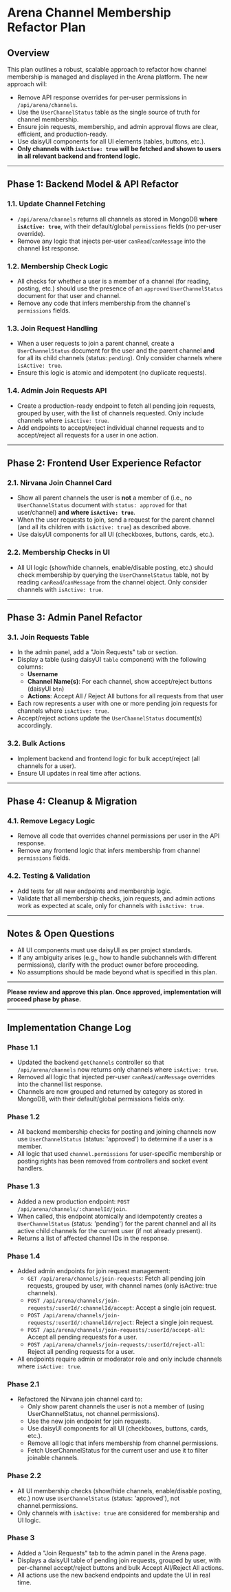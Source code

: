 # Arena Channel Membership Refactor Plan

## **Overview**
This plan outlines a robust, scalable approach to refactor how channel membership is managed and displayed in the Arena platform. The new approach will:
- Remove API response overrides for per-user permissions in `/api/arena/channels`.
- Use the `UserChannelStatus` table as the single source of truth for channel membership.
- Ensure join requests, membership, and admin approval flows are clear, efficient, and production-ready.
- Use daisyUI components for all UI elements (tables, buttons, etc.).
- **Only channels with `isActive: true` will be fetched and shown to users in all relevant backend and frontend logic.**

---

## **Phase 1: Backend Model & API Refactor**

### 1.1. **Update Channel Fetching**
- `/api/arena/channels` returns all channels as stored in MongoDB **where `isActive: true`**, with their default/global `permissions` fields (no per-user override).
- Remove any logic that injects per-user `canRead`/`canMessage` into the channel list response.

### 1.2. **Membership Check Logic**
- All checks for whether a user is a member of a channel (for reading, posting, etc.) should use the presence of an `approved` `UserChannelStatus` document for that user and channel.
- Remove any code that infers membership from the channel's `permissions` fields.

### 1.3. **Join Request Handling**
- When a user requests to join a parent channel, create a `UserChannelStatus` document for the user and the parent channel **and** for all its child channels (status: `pending`). Only consider channels where `isActive: true`.
- Ensure this logic is atomic and idempotent (no duplicate requests).

### 1.4. **Admin Join Requests API**
- Create a production-ready endpoint to fetch all pending join requests, grouped by user, with the list of channels requested. Only include channels where `isActive: true`.
- Add endpoints to accept/reject individual channel requests and to accept/reject all requests for a user in one action.

---

## **Phase 2: Frontend User Experience Refactor**

### 2.1. **Nirvana Join Channel Card**
- Show all parent channels the user is **not** a member of (i.e., no `UserChannelStatus` document with `status: approved` for that user/channel) **and where `isActive: true`**.
- When the user requests to join, send a request for the parent channel (and all its children with `isActive: true`) as described above.
- Use daisyUI components for all UI (checkboxes, buttons, cards, etc.).

### 2.2. **Membership Checks in UI**
- All UI logic (show/hide channels, enable/disable posting, etc.) should check membership by querying the `UserChannelStatus` table, not by reading `canRead`/`canMessage` from the channel object. Only consider channels with `isActive: true`.

---

## **Phase 3: Admin Panel Refactor**

### 3.1. **Join Requests Table**
- In the admin panel, add a "Join Requests" tab or section.
- Display a table (using daisyUI `table` component) with the following columns:
  - **Username**
  - **Channel Name(s)**: For each channel, show accept/reject buttons (daisyUI `btn`)
  - **Actions**: Accept All / Reject All buttons for all requests from that user
- Each row represents a user with one or more pending join requests for channels where `isActive: true`.
- Accept/reject actions update the `UserChannelStatus` document(s) accordingly.

### 3.2. **Bulk Actions**
- Implement backend and frontend logic for bulk accept/reject (all channels for a user).
- Ensure UI updates in real time after actions.

---

## **Phase 4: Cleanup & Migration**

### 4.1. **Remove Legacy Logic**
- Remove all code that overrides channel permissions per user in the API response.
- Remove any frontend logic that infers membership from channel `permissions` fields.

### 4.2. **Testing & Validation**
- Add tests for all new endpoints and membership logic.
- Validate that all membership checks, join requests, and admin actions work as expected at scale, only for channels with `isActive: true`.

---

## **Notes & Open Questions**
- All UI components must use daisyUI as per project standards.
- If any ambiguity arises (e.g., how to handle subchannels with different permissions), clarify with the product owner before proceeding.
- No assumptions should be made beyond what is specified in this plan.

---

**Please review and approve this plan. Once approved, implementation will proceed phase by phase.** 

---

## **Implementation Change Log**

### Phase 1.1
- Updated the backend `getChannels` controller so that `/api/arena/channels` now returns only channels where `isActive: true`.
- Removed all logic that injected per-user `canRead`/`canMessage` overrides into the channel list response.
- Channels are now grouped and returned by category as stored in MongoDB, with their default/global permissions fields only. 

### Phase 1.2
- All backend membership checks for posting and joining channels now use `UserChannelStatus` (status: 'approved') to determine if a user is a member.
- All logic that used `channel.permissions` for user-specific membership or posting rights has been removed from controllers and socket event handlers. 

### Phase 1.3
- Added a new production endpoint: `POST /api/arena/channels/:channelId/join`.
- When called, this endpoint atomically and idempotently creates a `UserChannelStatus` (status: 'pending') for the parent channel and all its active child channels for the current user (if not already present).
- Returns a list of affected channel IDs in the response. 

### Phase 1.4
- Added admin endpoints for join request management:
  - `GET /api/arena/channels/join-requests`: Fetch all pending join requests, grouped by user, with channel names (only isActive: true channels).
  - `POST /api/arena/channels/join-requests/:userId/:channelId/accept`: Accept a single join request.
  - `POST /api/arena/channels/join-requests/:userId/:channelId/reject`: Reject a single join request.
  - `POST /api/arena/channels/join-requests/:userId/accept-all`: Accept all pending requests for a user.
  - `POST /api/arena/channels/join-requests/:userId/reject-all`: Reject all pending requests for a user.
- All endpoints require admin or moderator role and only include channels where `isActive: true`. 

### Phase 2.1
- Refactored the Nirvana join channel card to:
  - Only show parent channels the user is not a member of (using UserChannelStatus, not channel.permissions).
  - Use the new join endpoint for join requests.
  - Use daisyUI components for all UI (checkboxes, buttons, cards, etc.).
  - Remove all logic that infers membership from channel.permissions.
  - Fetch UserChannelStatus for the current user and use it to filter joinable channels. 

### Phase 2.2
- All UI membership checks (show/hide channels, enable/disable posting, etc.) now use `UserChannelStatus` (status: 'approved'), not channel.permissions.
- Only channels with `isActive: true` are considered for membership and UI logic. 

### Phase 3
- Added a "Join Requests" tab to the admin panel in the Arena page.
- Displays a daisyUI table of pending join requests, grouped by user, with per-channel accept/reject buttons and bulk Accept All/Reject All actions.
- All actions use the new backend endpoints and update the UI in real time. 